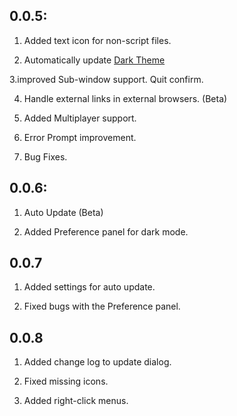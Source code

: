 ## 0.0.5:

1. Added text icon for non-script files.

2. Automatically update [Dark Theme](https://darktheme.tk)

3.improved Sub-window support. Quit confirm.

4. Handle external links in external browsers. (Beta)

5. Added Multiplayer support.

6. Error Prompt improvement.

7. Bug Fixes.

## 0.0.6:

1. Auto Update (Beta)

2. Added Preference panel for dark mode.

## 0.0.7

1. Added settings for auto update.

2. Fixed bugs with the Preference panel.

## 0.0.8

1. Added change log to update dialog.

2. Fixed missing icons.

3. Added right-click menus.